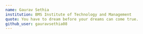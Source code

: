```yaml
---
name: Gaurav Sethia
institution: BMS Institute of Technology and Management
quote: You have to dream before your dreams can come true.
github_user: gauravsethia08
---
```


